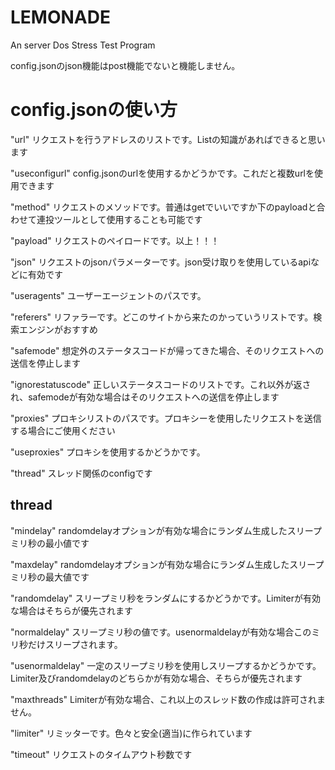 # LEMONADE
An server Dos Stress Test Program

config.jsonのjson機能はpost機能でないと機能しません。

# config.jsonの使い方

"url" リクエストを行うアドレスのリストです。Listの知識があればできると思います

"useconfigurl" config.jsonのurlを使用するかどうかです。これだと複数urlを使用できます

"method" リクエストのメソッドです。普通はgetでいいですか下のpayloadと合わせて連投ツールとして使用することも可能です

"payload" リクエストのペイロードです。以上！！！

"json" リクエストのjsonパラメーターです。json受け取りを使用しているapiなどに有効です

"useragents" ユーザーエージェントのパスです。

"referers" リファラーです。どこのサイトから来たのかっていうリストです。検索エンジンがおすすめ

"safemode" 想定外のステータスコードが帰ってきた場合、そのリクエストへの送信を停止します

"ignorestatuscode" 正しいステータスコードのリストです。これ以外が返され、safemodeが有効な場合はそのリクエストへの送信を停止します

"proxies" プロキシリストのパスです。プロキシーを使用したリクエストを送信する場合にご使用ください

"useproxies" プロキシを使用するかどうかです。

"thread" スレッド関係のconfigです

## thread

"mindelay" randomdelayオプションが有効な場合にランダム生成したスリープミリ秒の最小値です

"maxdelay" randomdelayオプションが有効な場合にランダム生成したスリープミリ秒の最大値です

"randomdelay" スリープミリ秒をランダムにするかどうかです。Limiterが有効な場合はそちらが優先されます

"normaldelay" スリープミリ秒の値です。usenormaldelayが有効な場合このミリ秒だけスリープされます。

"usenormaldelay" 一定のスリープミリ秒を使用しスリープするかどうかです。Limiter及びrandomdelayのどちらかが有効な場合、そちらが優先されます

"maxthreads" Limiterが有効な場合、これ以上のスレッド数の作成は許可されません。

"limiter" リミッターです。色々と安全(適当)に作られています

"timeout" リクエストのタイムアウト秒数です